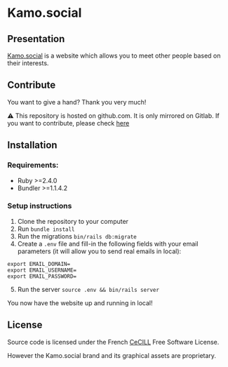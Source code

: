 # Kamo.social

## Presentation

[Kamo.social](https://www.kamo.social/) is a website which allows you to meet other people based on their interests.

## Contribute

You want to give a hand? Thank you very much!

:warning: This repository is hosted on github.com. It is only mirrored on Gitlab. If you want to contribute, please check [here](https://github.com/KillianKemps/kamosocial)

## Installation

### Requirements:

- Ruby >=2.4.0
- Bundler >=1.1.4.2

### Setup instructions

1. Clone the repository to your computer
2. Run `bundle install`
3. Run the migrations `bin/rails db:migrate`
4. Create a `.env` file and fill-in the following fields with your email parameters (it will allow you to send real emails in local):

```
export EMAIL_DOMAIN=
export EMAIL_USERNAME=
export EMAIL_PASSWORD=
```

5. Run the server `source .env && bin/rails server`

You now have the website up and running in local!

## License

Source code is licensed under the French [CeCILL](LICENSE.md) Free Software License.

However the Kamo.social brand and its graphical assets are proprietary.
